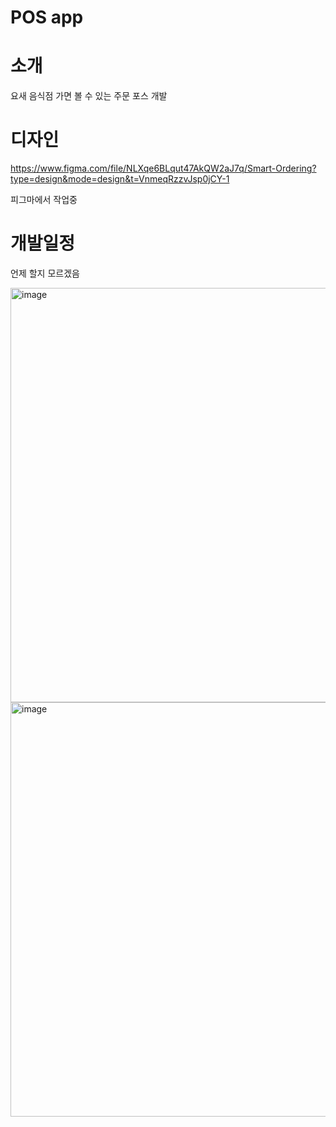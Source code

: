 # POS app

# 소개

요새 음식점 가면 볼 수 있는 주문 포스 개발


# 디자인

https://www.figma.com/file/NLXqe6BLqut47AkQW2aJ7q/Smart-Ordering?type=design&mode=design&t=VnmeqRzzvJsp0jCY-1

피그마에서 작업중


# 개발일정

언제 할지 모르겠음

<img width="663" alt="image" src="https://github.com/xenoager/POS/assets/8413641/afd29049-655d-445f-b1d6-3383f8d9a9c4">
<img width="663" alt="image" src="https://github.com/xenoager/POS/assets/8413641/6e6e9d45-1b22-4fc0-8374-a8637c7d9ed1">
